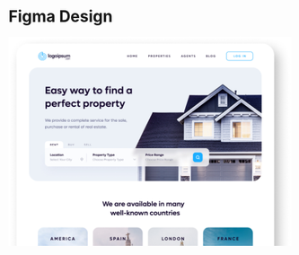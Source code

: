 # Figma Design

 [![Figma Design](/public/design.png)](https://www.figma.com/file/CNJSfxMVXWGWv8FPRerIG6/Real-Estate-Property-Landing-Webpage-(Community)?node-id=44%3A3&mode=dev)
